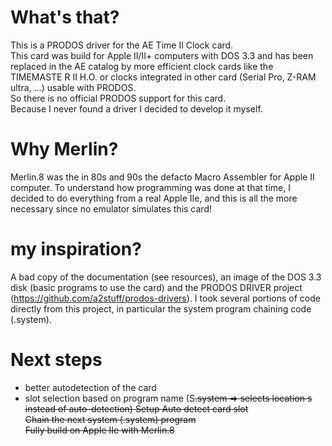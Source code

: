 # What's that?
This is a PRODOS driver for the AE Time II Clock card.  
This card was build for Apple II/II+ computers with DOS 3.3 and has been replaced in the AE catalog by more efficient clock cards like the TIMEMASTE R II H.O. or clocks integrated in other card (Serial Pro, Z-RAM ultra, ...) usable with PRODOS.  
So there is no official PRODOS support for this card.  
Because I never found a driver I decided to develop it myself.  
# Why Merlin?
Merlin.8 was the in 80s and 90s the defacto Macro Assembler for Apple II computer. To understand how programming was done at that time, I decided to do everything from a real Apple IIe, and this is all the more necessary since no emulator simulates this card!  
# my inspiration?
A bad copy of the documentation (see resources), an image of the DOS 3.3 disk (basic programs to use the card) and the PRODOS DRIVER project (https://github.com/a2stuff/prodos-drivers). I took several portions of code directly from this project, in particular the system program chaining code (.system).  
# Next steps
- better autodetection of the card
- slot selection based on program name (<name>S<s>.system => selects location s instead of auto-detection)
Setup
Auto detect card slot  
Chain the next system (.system) program  
Fully build on Apple IIe with Merlin.8  
